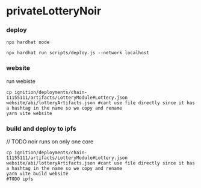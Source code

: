 # privateLotteryNoir


### deploy
```shell
npx hardhat node
```

```shell
npx hardhat run scripts/deploy.js --network localhost
```


### website

run webiste
```shell
cp ignition/deployments/chain-11155111/artifacts/LotteryModule#Lottery.json website/abi/lotteryArtifacts.json #cant use file directly since it has a hashtag in the name so we copy and rename
yarn vite website
```

### build and deploy to ipfs
// TODO noir runs on only one core
```shell
cp ignition/deployments/chain-11155111/artifacts/LotteryModule#Lottery.json website/abi/lotteryArtifacts.json #cant use file directly since it has a hashtag in the name so we copy and rename
yarn vite build website
#TODO ipfs
```
